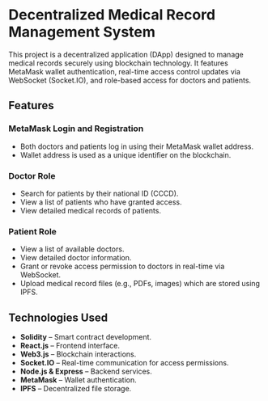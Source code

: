 # Decentralized Medical Record Management System

This project is a decentralized application (DApp) designed to manage medical records securely using blockchain technology. It features MetaMask wallet authentication, real-time access control updates via WebSocket (Socket.IO), and role-based access for doctors and patients.

## Features

### MetaMask Login and Registration
- Both doctors and patients log in using their MetaMask wallet address.
- Wallet address is used as a unique identifier on the blockchain.

### Doctor Role
- Search for patients by their national ID (CCCD).
- View a list of patients who have granted access.
- View detailed medical records of patients.

### Patient Role
- View a list of available doctors.
- View detailed doctor information.
- Grant or revoke access permission to doctors in real-time via WebSocket.
- Upload medical record files (e.g., PDFs, images) which are stored using IPFS.

## Technologies Used

- **Solidity** – Smart contract development.
- **React.js** – Frontend interface.
- **Web3.js** – Blockchain interactions.
- **Socket.IO** – Real-time communication for access permissions.
- **Node.js & Express** – Backend services.
- **MetaMask** – Wallet authentication.
- **IPFS** – Decentralized file storage.
